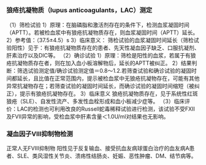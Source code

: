 ## 


### 狼疮抗凝物质（lupus anticoagulants，LAC）测定
（1）筛检试验
1）原理：在脑磷脂和激活剂存在的条件下，检测血浆凝固时间（APTT）。若被检血浆中有狼疮抗凝物质存在，则血浆凝固时间（APTT）延长。
2）参考值：（37.5±4.5）s
3）临床意义：
筛检试验的血浆凝固时间延长（筛检试验阳性）见于：有狼疮抗凝物质存在的患者、先天性凝血因子缺乏、口服抗凝剂、肝素治疗以及DIC等。
（2）确诊试验
1）原理：筛检是阳性的血浆，若属于有狼疮抗凝物质存在者，则在加入血小板溶解物后，延长的APTT被纠正。
2）结果判断：筛选试验测定值/确诊试验测定值＝0.8～1.2.若筛查试验和确诊试验的凝固时间都延长，且比值在正常范围内，提示被检血浆中无狼疮抗凝物存在，可能有其他异常抗凝物存在；若筛查试验的凝固时间延长，而确诊试验的凝固时间缩短（被纠正），提示有狼疮抗凝物存在。
3）临床意义
狼疮抗凝物质存在，见于系统性红斑狼疮（SLE）、自发性流产、多发性血栓形成和血小板减少症等。
（3）临床评价：LAC的检测也可利用改良的Russell蛇毒稀释试验进行检测，该试验不受FⅫ及FⅦ异常的影响，受检血浆中肝素含量＜1.0U/ml对结果也无影响。

### 凝血因子Ⅷ抑制物检测
正常人无FⅧ抑制物
阳性见于反复输血、接受抗血友病球蛋白治疗的血友病A患者、SLE、类风湿性关节炎、溃疡性结肠炎、妊娠、恶性肿瘤、DM、结节病等。
